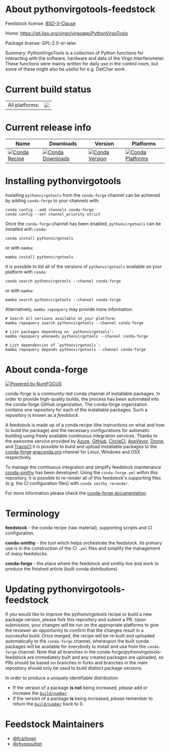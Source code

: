 About pythonvirgotools-feedstock
================================

Feedstock license: [BSD-3-Clause](https://github.com/conda-forge/pythonvirgotools-feedstock/blob/main/LICENSE.txt)

Home: https://git.ligo.org/virgo/virgoapp/PythonVirgoTools

Package license: GPL-2.0-or-later

Summary: PythonVirgoTools is a collection of Python functions for interacting with the software, hardware and data of the Virgo Interferometer. These functions were mainly written for daily use in the control room, but some of these might also be useful for e.g. DetChar work.

Current build status
====================


<table><tr><td>All platforms:</td>
    <td>
      <a href="https://dev.azure.com/conda-forge/feedstock-builds/_build/latest?definitionId=13241&branchName=main">
        <img src="https://dev.azure.com/conda-forge/feedstock-builds/_apis/build/status/pythonvirgotools-feedstock?branchName=main">
      </a>
    </td>
  </tr>
</table>

Current release info
====================

| Name | Downloads | Version | Platforms |
| --- | --- | --- | --- |
| [![Conda Recipe](https://img.shields.io/badge/recipe-pythonvirgotools-green.svg)](https://anaconda.org/conda-forge/pythonvirgotools) | [![Conda Downloads](https://img.shields.io/conda/dn/conda-forge/pythonvirgotools.svg)](https://anaconda.org/conda-forge/pythonvirgotools) | [![Conda Version](https://img.shields.io/conda/vn/conda-forge/pythonvirgotools.svg)](https://anaconda.org/conda-forge/pythonvirgotools) | [![Conda Platforms](https://img.shields.io/conda/pn/conda-forge/pythonvirgotools.svg)](https://anaconda.org/conda-forge/pythonvirgotools) |

Installing pythonvirgotools
===========================

Installing `pythonvirgotools` from the `conda-forge` channel can be achieved by adding `conda-forge` to your channels with:

```
conda config --add channels conda-forge
conda config --set channel_priority strict
```

Once the `conda-forge` channel has been enabled, `pythonvirgotools` can be installed with `conda`:

```
conda install pythonvirgotools
```

or with `mamba`:

```
mamba install pythonvirgotools
```

It is possible to list all of the versions of `pythonvirgotools` available on your platform with `conda`:

```
conda search pythonvirgotools --channel conda-forge
```

or with `mamba`:

```
mamba search pythonvirgotools --channel conda-forge
```

Alternatively, `mamba repoquery` may provide more information:

```
# Search all versions available on your platform:
mamba repoquery search pythonvirgotools --channel conda-forge

# List packages depending on `pythonvirgotools`:
mamba repoquery whoneeds pythonvirgotools --channel conda-forge

# List dependencies of `pythonvirgotools`:
mamba repoquery depends pythonvirgotools --channel conda-forge
```


About conda-forge
=================

[![Powered by
NumFOCUS](https://img.shields.io/badge/powered%20by-NumFOCUS-orange.svg?style=flat&colorA=E1523D&colorB=007D8A)](https://numfocus.org)

conda-forge is a community-led conda channel of installable packages.
In order to provide high-quality builds, the process has been automated into the
conda-forge GitHub organization. The conda-forge organization contains one repository
for each of the installable packages. Such a repository is known as a *feedstock*.

A feedstock is made up of a conda recipe (the instructions on what and how to build
the package) and the necessary configurations for automatic building using freely
available continuous integration services. Thanks to the awesome service provided by
[Azure](https://azure.microsoft.com/en-us/services/devops/), [GitHub](https://github.com/),
[CircleCI](https://circleci.com/), [AppVeyor](https://www.appveyor.com/),
[Drone](https://cloud.drone.io/welcome), and [TravisCI](https://travis-ci.com/)
it is possible to build and upload installable packages to the
[conda-forge](https://anaconda.org/conda-forge) [anaconda.org](https://anaconda.org/)
channel for Linux, Windows and OSX respectively.

To manage the continuous integration and simplify feedstock maintenance
[conda-smithy](https://github.com/conda-forge/conda-smithy) has been developed.
Using the ``conda-forge.yml`` within this repository, it is possible to re-render all of
this feedstock's supporting files (e.g. the CI configuration files) with ``conda smithy rerender``.

For more information please check the [conda-forge documentation](https://conda-forge.org/docs/).

Terminology
===========

**feedstock** - the conda recipe (raw material), supporting scripts and CI configuration.

**conda-smithy** - the tool which helps orchestrate the feedstock.
                   Its primary use is in the construction of the CI ``.yml`` files
                   and simplify the management of *many* feedstocks.

**conda-forge** - the place where the feedstock and smithy live and work to
                  produce the finished article (built conda distributions)


Updating pythonvirgotools-feedstock
===================================

If you would like to improve the pythonvirgotools recipe or build a new
package version, please fork this repository and submit a PR. Upon submission,
your changes will be run on the appropriate platforms to give the reviewer an
opportunity to confirm that the changes result in a successful build. Once
merged, the recipe will be re-built and uploaded automatically to the
`conda-forge` channel, whereupon the built conda packages will be available for
everybody to install and use from the `conda-forge` channel.
Note that all branches in the conda-forge/pythonvirgotools-feedstock are
immediately built and any created packages are uploaded, so PRs should be based
on branches in forks and branches in the main repository should only be used to
build distinct package versions.

In order to produce a uniquely identifiable distribution:
 * If the version of a package **is not** being increased, please add or increase
   the [``build/number``](https://docs.conda.io/projects/conda-build/en/latest/resources/define-metadata.html#build-number-and-string).
 * If the version of a package **is** being increased, please remember to return
   the [``build/number``](https://docs.conda.io/projects/conda-build/en/latest/resources/define-metadata.html#build-number-and-string)
   back to 0.

Feedstock Maintainers
=====================

* [@fcarbogn](https://github.com/fcarbogn/)
* [@rhyspoulton](https://github.com/rhyspoulton/)

